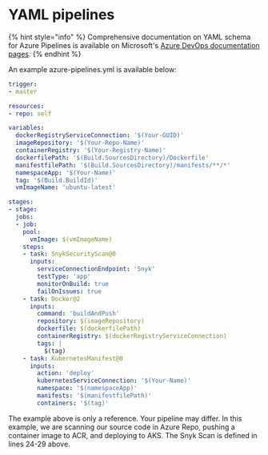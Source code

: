 # YAML pipelines

{% hint style="info" %}
Comprehensive documentation on YAML schema for Azure Pipelines is available on Microsoft's [Azure DevOps documentation pages](https://docs.microsoft.com/en-us/azure/devops/pipelines/yaml-schema?view=azure-devops&tabs=schema%2Cparameter-schema).
{% endhint %}

An example azure-pipelines.yml is available below:

```yaml
trigger:
- master

resources:
- repo: self

variables:
  dockerRegistryServiceConnection: '$(Your-GUID)'
  imageRepository: '$(Your-Repo-Name)'
  containerRegistry: '$(Your-Registry-Name)'
  dockerfilePath: '$(Build.SourcesDirectory)/Dockerfile'
  manifestfilePath: '$(Build.SourcesDirectory)/manifests/**/*'
  namespaceApp: '$(Your-Name)'
  tag: '$(Build.BuildId)'
  vmImageName: 'ubuntu-latest'

stages:
- stage:
  jobs:
  - job:
    pool:
      vmImage: $(vmImageName)
    steps:
    - task: SnykSecurityScan@0
      inputs:
        serviceConnectionEndpoint: 'Snyk'
        testType: 'app'
        monitorOnBuild: true
        failOnIssues: true
    - task: Docker@2
      inputs:
        command: 'buildAndPush'
        repository: $(imageRepository)
        dockerfile: $(dockerfilePath)
        containerRegistry: $(dockerRegistryServiceConnection)
        tags: |
          $(tag)
    - task: KubernetesManifest@0
      inputs:
        action: 'deploy'
        kubernetesServiceConnection: '$(Your-Name)'
        namespace: '$(namespaceApp)'
        manifests: '$(manifestfilePath)'
        containers: '$(tag)'
```

The example above is only a reference. Your pipeline may differ. In this example, we are scanning our source code in Azure Repo, pushing a container image to ACR, and deploying to AKS. The Snyk Scan is defined in lines 24-29 above.

